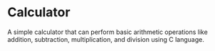 # Calculator
A simple calculator that can perform basic arithmetic operations like addition, subtraction, multiplication, and division using C language.

